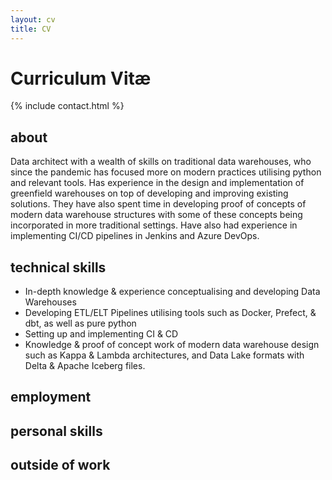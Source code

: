 ```yaml
---
layout: cv
title: CV
---
```


# Curriculum Vitæ

{% include contact.html %}

## about

Data architect with a wealth of skills on traditional data warehouses, who since the pandemic has focused more on modern practices utilising python and relevant tools. Has experience in the design and implementation of greenfield warehouses on top of developing and improving existing solutions. They have also spent time in developing proof of concepts of modern data warehouse structures with some of these concepts being incorporated in more traditional settings. Have also had experience in implementing CI/CD pipelines in Jenkins and Azure DevOps.

## technical skills

- In-depth knowledge & experience conceptualising and developing Data Warehouses
- Developing ETL/ELT Pipelines utilising tools such as Docker, Prefect, & dbt, as well as pure python
- Setting up and implementing CI & CD
- Knowledge & proof of concept work of modern data warehouse design such as Kappa & Lambda architectures, and Data Lake formats with Delta & Apache Iceberg files.

## employment


## personal skills


## outside of work